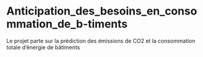 # Anticipation_des_besoins_en_consommation_de_b-timents
Le projet parte sur la prédiction des émissions de CO2 et la consommation totale d’énergie de bâtiments
